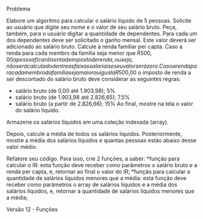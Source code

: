 Problema

Elabore um algoritmo para calcular o salário líquido de 5 pessoas.
Solicite ao usuário que digite seu nome e o valor de seu salário bruto.
Peça, também, para o usuário digitar a quantidade de dependentes.
Para cada um dos dependentes deve ser solicitado o ganho mensal. Este valor deverá ser adicionado ao salário bruto.
Calcule a renda familiar per capta.
Caso a renda para cada membro da família seja menor que R$500,00 a pessoa ficará isenta de imposto de renda, ou seja, não será calculado dentre as faixas salariais e seu valor será zero.
Caso a renda para cada membro da família seja maior ou igual a R$500,00 o imposto de renda a ser descontado do salário bruto deve considerar as seguintes regras:
* salário bruto (de 0,00 até 1.903,98); 5%
* salário bruto (de 1.903,98 até 2.826,65); 7.5%
* salário bruto (a partir de 2.826,66); 15%
Ao final, mostre na tela o valor do salário líquido.

Armazene os salários líquidos em uma coleção indexada (array).

Depois, calcule a média de todos os salários líquidos.
Posteriormente, mostre a média dos salários líquidos e quantas pessoas estão abaixo desse valor médio.

Refatore seu código. Para isso, crie 2 funções, a saber:
*função para calcular o IR: esta função deve receber como parâmetros o salário bruto e a renda per capta, e, retornar ao final o valor do IR;
*função para calcular a quantidade de salários líquidos menores que a média: esta função deve receber como parâmetros o array de salários líquidos e a média dos salários líquidos, e, retornar a quantidade de salários líquidos menores que a média;

Versão 12 - Funções